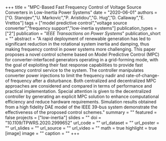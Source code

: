 +++
title = "MPC-Based Fast Frequency Control of Voltage Source Converters in Low-Inertia Power Systems"
date = "2020-06-01"
authors = ["O. Stanojev","U. Markovic","P. Aristidou","G. Hug","D. Callaway","E. Vrettos"]
tags = ["model predictive control","voltage source converter","frequency support","low-inertia systems"]
publication_types = ["2"]
publication = "_IEEE Transactions on Power Systems_"
publication_short = ""
abstract = "A rapid deployment of renewable generation has led to significant reduction in the rotational system inertia and damping, thus making frequency control in power systems more challenging. This paper proposes a novel control scheme based on Model Predictive Control (MPC) for converter-interfaced generators operating in a grid-forming mode, with the goal of exploiting their fast response capabilities to provide fast frequency control service to the system. The controller manipulates converter power injections to limit the frequency nadir and rate-of-change-of frequency after a disturbance. Both centralized and decentralized MPC approaches are considered and compared in terms of performance and practical implementation. Special attention is given to the decentralized controller by generating an explicit MPC solution to enhance computational efficiency and reduce hardware requirements. Simulation results obtained from a high fidelity DAE model of the IEEE 39-bus system demonstrate the effectiveness of the proposed control schemes."
summary = ""
featured = false
projects = ["low-inertia"]
slides = ""
doi = "10.1109/TPWRS.2020.2999652"
url_code = ""
url_dataset = ""
url_poster = ""
url_slides = ""
url_source = ""
url_video = ""
math = true
highlight = true
[image]
image = ""
caption = ""
+++

